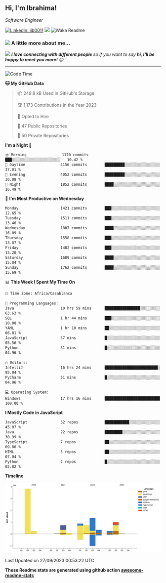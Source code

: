 <h2>Hi, I'm Ibrahima! </h2>
<p><em>Software Engineer 
</em></p>


[![Linkedin: iib0011](https://img.shields.io/badge/-iib0011-blue?style=flat-square&logo=Linkedin&logoColor=white&link=https://www.linkedin.com/in/iib0011/)](https://www.linkedin.com/in/iib0011/)
![](https://visitor-badge.glitch.me/badge?page_id=iib0011)
![Waka Readme](https://github.com/iib0011/iib0011/workflows/Waka%20Readme/badge.svg)


### <img src="https://media.giphy.com/media/VgCDAzcKvsR6OM0uWg/giphy.gif" width="50"> A little more about me...  


<img src="https://media.giphy.com/media/LnQjpWaON8nhr21vNW/giphy.gif" width="60"> <em><b>I love connecting with different people</b> so if you want to say <b>hi, I'll be happy to meet you more!</b> 😊</em>

---
<!--START_SECTION:waka-->
![Code Time](http://img.shields.io/badge/Code%20Time-2%2C566%20hrs%2058%20mins-blue)

**🐱 My GitHub Data** 

> 📦 249.8 kB Used in GitHub's Storage 
 > 
> 🏆 1,173 Contributions in the Year 2023
 > 
> 💼 Opted to Hire
 > 
> 📜 47 Public Repositories 
 > 
> 🔑 50 Private Repositories 
 > 
**I'm a Night 🦉** 

```text
🌞 Morning                1170 commits        ███░░░░░░░░░░░░░░░░░░░░░░   10.42 % 
🌆 Daytime                4156 commits        █████████░░░░░░░░░░░░░░░░   37.01 % 
🌃 Evening                4052 commits        █████████░░░░░░░░░░░░░░░░   36.08 % 
🌙 Night                  1852 commits        ████░░░░░░░░░░░░░░░░░░░░░   16.49 % 
```
📅 **I'm Most Productive on Wednesday** 

```text
Monday                   1421 commits        ███░░░░░░░░░░░░░░░░░░░░░░   12.65 % 
Tuesday                  1511 commits        ███░░░░░░░░░░░░░░░░░░░░░░   13.46 % 
Wednesday                1807 commits        ████░░░░░░░░░░░░░░░░░░░░░   16.09 % 
Thursday                 1558 commits        ███░░░░░░░░░░░░░░░░░░░░░░   13.87 % 
Friday                   1482 commits        ███░░░░░░░░░░░░░░░░░░░░░░   13.20 % 
Saturday                 1689 commits        ████░░░░░░░░░░░░░░░░░░░░░   15.04 % 
Sunday                   1762 commits        ████░░░░░░░░░░░░░░░░░░░░░   15.69 % 
```


📊 **This Week I Spent My Time On** 

```text
🕑︎ Time Zone: Africa/Casablanca

💬 Programming Languages: 
Java                     10 hrs 59 mins      ████████████████░░░░░░░░░   63.63 % 
SQL                      1 hr 44 mins        ███░░░░░░░░░░░░░░░░░░░░░░   10.08 % 
YAML                     1 hr 10 mins        ██░░░░░░░░░░░░░░░░░░░░░░░   06.81 % 
JavaScript               57 mins             █░░░░░░░░░░░░░░░░░░░░░░░░   05.56 % 
Python                   51 mins             █░░░░░░░░░░░░░░░░░░░░░░░░   04.96 % 

🔥 Editors: 
IntelliJ                 16 hrs 24 mins      ████████████████████████░   95.04 % 
PyCharm                  51 mins             █░░░░░░░░░░░░░░░░░░░░░░░░   04.96 % 

💻 Operating System: 
Windows                  17 hrs 16 mins      █████████████████████████   100.00 % 
```

**I Mostly Code in JavaScript** 

```text
JavaScript               32 repos            ███████████░░░░░░░░░░░░░░   45.07 % 
Java                     22 repos            ████████░░░░░░░░░░░░░░░░░   30.99 % 
TypeScript               7 repos             ██░░░░░░░░░░░░░░░░░░░░░░░   09.86 % 
HTML                     5 repos             ██░░░░░░░░░░░░░░░░░░░░░░░   07.04 % 
Python                   2 repos             █░░░░░░░░░░░░░░░░░░░░░░░░   02.82 % 
```



**Timeline**

![Lines of Code chart](https://raw.githubusercontent.com/iib0011/iib0011/master/assets/bar_graph.png)


 Last Updated on 27/09/2023 00:53:22 UTC
<!--END_SECTION:waka-->

**These Readme stats are generated using github action [awesome-readme-stats](https://github.com/iib0011/waka-readme-stats)**
